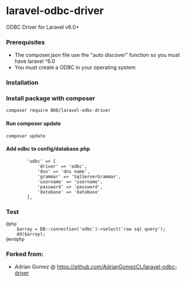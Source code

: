 # laravel-odbc-driver

ODBC Driver for Laravel v6.0+

### Prerequisites
* The composer.json file use the "auto discover" function so you must have laravel ^6.0
* You must create a ODBC in your operating system

### Installation

### Install package with composer
```
composer require BKD/laravel-odbc-driver
```

#### Run composer update
```
composer update
```

#### Add odbc to config/database.php
```
        'odbc' => [
            'driver' => 'odbc',
            'dsn' => 'dns name',
            'grammar' => 'SqlServerGrammar',
            'username' => 'username',
            'password' => 'password',
            'database' => 'database'
        ],
```

### Test
```
@php
    $array = DB::connection('odbc')->select('raw sql query');
    dd($array);
@endphp
```

### Forked from:
* Adrian Gomez @ https://github.com/AdrianGomezCL/laravel-odbc-driver
